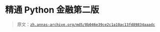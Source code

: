 # 精通 Python 金融第二版

> 原文：[`zh.annas-archive.org/md5/8b046e39ce2c1a10ac13fd89834aaadc`](https://zh.annas-archive.org/md5/8b046e39ce2c1a10ac13fd89834aaadc)